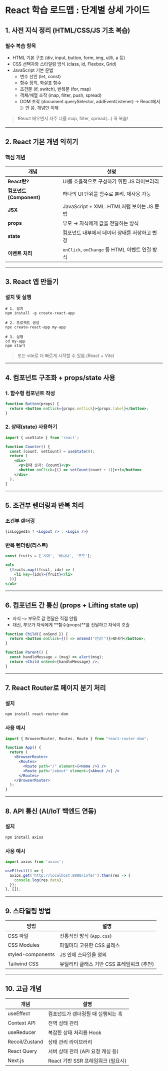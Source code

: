 # React 학습 로드맵 : 단계별 상세 가이드  
## 1. 사전 지식 정리 (HTML/CSS/JS 기초 복습)  
### 필수 복습 항목  
- HTML 기본 구조 (div, input, button, form, img, ul/li, a 등)  
- CSS 선택자와 스타일링 방식 (class, id, Flexbox, Grid)  
- JavaScript 기본 문법  
    - 변수 선언 (let, const)
    - 함수 정의, 화살표 함수
    - 조건문 (if, switch), 반복문 (for, map)
    - 객체/배열 조작 (map, filter, push, spread)
    - DOM 조작 (document.querySelector, addEventListener) → React에서는 안 씀. 개념만 이해
   
>❗️React 배우면서 자주 나올 map, filter, spread(...) 꼭 복습!   

---

## 2. React 기본 개념 익히기  
### 핵심 개념  
| 개념                  | 설명                                     |
| ------------------- | -------------------------------------- |
| **React란?**         | UI를 효율적으로 구성하기 위한 JS 라이브러리             |
| **컴포넌트(Component)** | 하나의 UI 단위를 함수로 분리. 재사용 가능              |
| **JSX**             | JavaScript + XML. HTML처럼 보이는 JS 문법     |
| **props**           | 부모 → 자식에게 값을 전달하는 방식                   |
| **state**           | 컴포넌트 내부에서 데이터 상태를 저장하고 변경              |
| **이벤트 처리**          | `onClick`, `onChange` 등 HTML 이벤트 연결 방식 |

---

## 3. React 앱 만들기  
### 설치 및 실행  
```
# 1. 설치
npm install -g create-react-app

# 2. 프로젝트 생성
npx create-react-app my-app

# 3. 실행
cd my-app
npm start
```
> 또는 vite로 더 빠르게 시작할 수 있음.(React + Vite)   

---

## 4. 컴포넌트 구조화 + props/state 사용  
### 1. 함수형 컴포넌트 작성
```jsx
function Button(props) {
  return <button onClick={props.onClick}>{props.label}</button>;
}
```
   
### 2. 상태(state) 사용하기  
```jsx
import { useState } from 'react';

function Counter() {
  const [count, setCount] = useState(0);
  return (
    <div>
      <p>현재 숫자: {count}</p>
      <button onClick={() => setCount(count + 1)}>+1</button>
    </div>
  );
}
```

---

## 5. 조건부 렌더링과 반복 처리
### 조건부 렌더링
```jsx
{isLoggedIn ? <Logout /> : <Login />}
```
   
### 반복 렌더링(리스트)  
```jsx
const fruits = ['사과', '바나나', '포도'];

<ul>
  {fruits.map((fruit, idx) => (
    <li key={idx}>{fruit}</li>
  ))}
</ul>
```

---

## 6. 컴포넌트 간 통신 (props + Lifting state up)  
- 자식 -> 부모로 값 전달은 직접 안됨  
- 대신, 부모가 자식에게 **함수(props)**를 전달하고 자식이 호출  
```jsx
function Child({ onSend }) {
  return <button onClick={() => onSend("안녕!")}>보내기</button>;
}

function Parent() {
  const handleMessage = (msg) => alert(msg);
  return <Child onSend={handleMessage} />;
}
```

--- 

## 7. React Router로 페이지 분기 처리  
### 설치
```jsx
npm install react-router-dom
```
   
### 사용 예시
```jsx
import { BrowserRouter, Routes, Route } from "react-router-dom";

function App() {
  return (
    <BrowserRouter>
      <Routes>
        <Route path="/" element={<Home />} />
        <Route path="/about" element={<About />} />
      </Routes>
    </BrowserRouter>
  );
}
```

---

## 8. API 통신 (AI/IoT 백엔드 연동)
### 설치
```jsx
npm install axios
```

### 사용 예시
```jsx
import axios from 'axios';

useEffect(() => {
  axios.get('http://localhost:8000/infer').then(res => {
    console.log(res.data);
  });
}, []);
```

---

## 9. 스타일링 방법
| 방법                | 설명                         |
| ----------------- | -------------------------- |
| CSS 파일            | 전통적인 방식 (`App.css`)        |
| CSS Modules       | 파일마다 고유한 CSS 클래스           |
| styled-components | JS 안에 스타일을 정의              |
| Tailwind CSS      | 유틸리티 클래스 기반 CSS 프레임워크 (추천) |

---

## 10. 고급 개념
| 개념             | 설명                       |
| -------------- | ------------------------ |
| useEffect      | 컴포넌트가 렌더링될 때 실행되는 훅      |
| Context API    | 전역 상태 관리                 |
| useReducer     | 복잡한 상태 처리용 Hook          |
| Recoil/Zustand | 상태 관리 라이브러리              |
| React Query    | 서버 상태 관리 (API 요청 캐싱 등)   |
| Next.js        | React 기반 SSR 프레임워크 (필요시) |